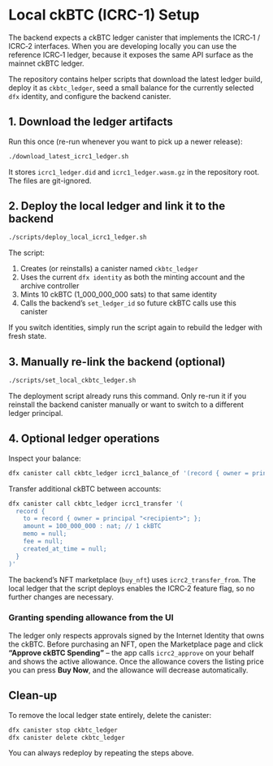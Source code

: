 # Local ckBTC (ICRC-1) Setup

The backend expects a ckBTC ledger canister that implements the ICRC‑1 / ICRC‑2
interfaces. When you are developing locally you can use the reference ICRC‑1
ledger, because it exposes the same API surface as the mainnet ckBTC ledger.

The repository contains helper scripts that download the latest ledger build,
deploy it as `ckbtc_ledger`, seed a small balance for the currently selected
`dfx` identity, and configure the backend canister.

## 1. Download the ledger artifacts

Run this once (re-run whenever you want to pick up a newer release):

```bash
./download_latest_icrc1_ledger.sh
```

It stores `icrc1_ledger.did` and `icrc1_ledger.wasm.gz` in the repository root.
The files are git-ignored.

## 2. Deploy the local ledger and link it to the backend

```bash
./scripts/deploy_local_icrc1_ledger.sh
```

The script:

1. Creates (or reinstalls) a canister named `ckbtc_ledger`
2. Uses the current `dfx identity` as both the minting account and the archive
   controller
3. Mints 10 ckBTC (1_000_000_000 sats) to that same identity
4. Calls the backend’s `set_ledger_id` so future ckBTC calls use this canister

If you switch identities, simply run the script again to rebuild the ledger with
fresh state.

## 3. Manually re-link the backend (optional)

```bash
./scripts/set_local_ckbtc_ledger.sh
```

The deployment script already runs this command. Only re-run it if you reinstall
the backend canister manually or want to switch to a different ledger principal.

## 4. Optional ledger operations

Inspect your balance:

```bash
dfx canister call ckbtc_ledger icrc1_balance_of '(record { owner = principal "'$(dfx identity get-principal)'" })'
```

Transfer additional ckBTC between accounts:

```bash
dfx canister call ckbtc_ledger icrc1_transfer '(
  record {
    to = record { owner = principal "<recipient>"; };
    amount = 100_000_000 : nat; // 1 ckBTC
    memo = null;
    fee = null;
    created_at_time = null;
  }
)'
```

The backend’s NFT marketplace (`buy_nft`) uses `icrc2_transfer_from`. The local
ledger that the script deploys enables the ICRC‑2 feature flag, so no further
changes are necessary.

### Granting spending allowance from the UI

The ledger only respects approvals signed by the Internet Identity that owns
the ckBTC. Before purchasing an NFT, open the Marketplace page and click
**“Approve ckBTC Spending”** – the app calls `icrc2_approve` on your behalf
and shows the active allowance. Once the allowance covers the listing price
you can press **Buy Now**, and the allowance will decrease automatically.

## Clean-up

To remove the local ledger state entirely, delete the canister:

```bash
dfx canister stop ckbtc_ledger
dfx canister delete ckbtc_ledger
```

You can always redeploy by repeating the steps above.
